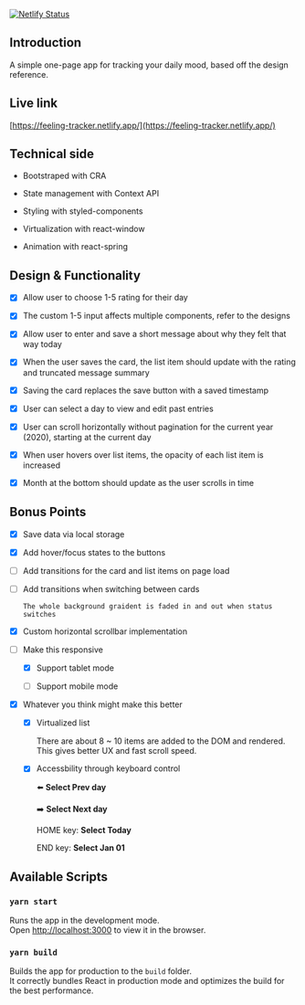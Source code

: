 [![Netlify Status](https://api.netlify.com/api/v1/badges/d4c3f20a-11aa-4762-bbe1-e2f956352726/deploy-status)](https://app.netlify.com/sites/mystifying-newton-1d6269/deploys)

## Introduction
A simple one-page app for tracking your daily mood, based off the design reference.

## Live link

[https://feeling-tracker.netlify.app/](https://feeling-tracker.netlify.app/)


## Technical side
- Bootstraped with CRA

- State management with Context API

- Styling with styled-components

- Virtualization with react-window

- Animation with react-spring

## Design & Functionality

- [x] Allow user to choose 1-5 rating for their day

- [x] The custom 1-5 input affects multiple components, refer to the designs

- [x] Allow user to enter and save a short message about why they felt that way today

- [x] When the user saves the card, the list item should update with the rating and truncated message summary

- [x] Saving the card replaces the save button with a saved timestamp

- [x] User can select a day to view and edit past entries

- [x] User can scroll horizontally without pagination for the current year (2020), starting at the current day

- [x] When user hovers over list items, the opacity of each list item is increased

- [x] Month at the bottom should update as the user scrolls in time

## Bonus Points

- [x] Save data via local storage

- [x] Add hover/focus states to the buttons

- [ ] Add transitions for the card and list items on page load

- [ ] Add transitions when switching between cards
      
      The whole background graident is faded in and out when status switches

- [x] Custom horizontal scrollbar implementation

- [ ] Make this responsive
  - [x] Support tablet mode
  - [ ] Support mobile mode
      

- [x] Whatever you think might make this better
  - [x] Virtualized list

       There are about 8 ~ 10 items are added to the DOM and rendered. This gives better UX and fast scroll speed.
  - [x] Accessbility through keyboard control
        
       :arrow_left: **Select Prev day**
       
       :arrow_right: **Select Next day**
       
       HOME key: **Select Today**
       
       END key: **Select Jan 01**

## Available Scripts

### `yarn start`

Runs the app in the development mode.<br />
Open [http://localhost:3000](http://localhost:3000) to view it in the browser.

### `yarn build`

Builds the app for production to the `build` folder.<br />
It correctly bundles React in production mode and optimizes the build for the best performance.
